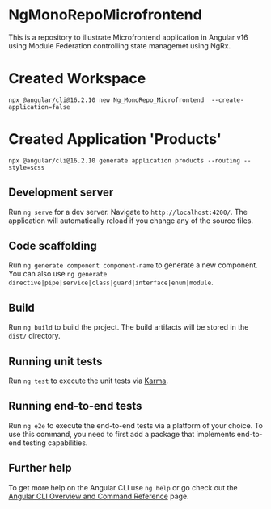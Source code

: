 # NgMonoRepoMicrofrontend

This is a repository to illustrate Microfrontend application in Angular v16 using Module Federation controlling state managemet using NgRx.

# Created Workspace

```
npx @angular/cli@16.2.10 new Ng_MonoRepo_Microfrontend  --create-application=false
```

# Created Application 'Products'

```
npx @angular/cli@16.2.10 generate application products --routing --style=scss
```

## Development server

Run `ng serve` for a dev server. Navigate to `http://localhost:4200/`. The application will automatically reload if you change any of the source files.

## Code scaffolding

Run `ng generate component component-name` to generate a new component. You can also use `ng generate directive|pipe|service|class|guard|interface|enum|module`.

## Build

Run `ng build` to build the project. The build artifacts will be stored in the `dist/` directory.

## Running unit tests

Run `ng test` to execute the unit tests via [Karma](https://karma-runner.github.io).

## Running end-to-end tests

Run `ng e2e` to execute the end-to-end tests via a platform of your choice. To use this command, you need to first add a package that implements end-to-end testing capabilities.

## Further help

To get more help on the Angular CLI use `ng help` or go check out the [Angular CLI Overview and Command Reference](https://angular.io/cli) page.

